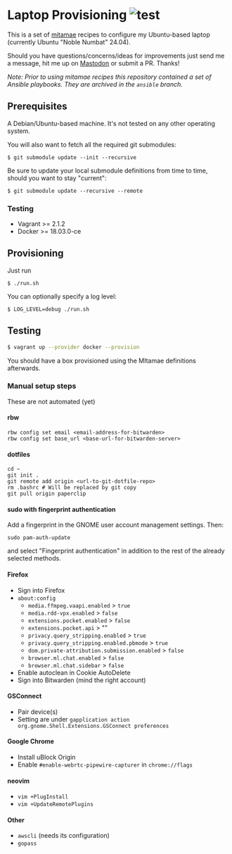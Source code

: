 # Laptop Provisioning ![test](https://github.com/moritzheiber/laptop-provisioning/workflows/test/badge.svg)

This is a set of [mitamae](https://github.com/itamae-kitchen/mitamae) recipes to configure my Ubuntu-based laptop (currently Ubuntu "Noble Numbat" 24.04).

Should you have questions/concerns/ideas for improvements just send me a message, hit me up on [Mastodon](https://social.heiber.im/@moritz) or submit a PR. Thanks!

_Note: Prior to using mitamae recipes this repository contained a set of Ansible playbooks. They are archived in the `ansible` branch._

## Prerequisites

A Debian/Ubuntu-based machine. It's not tested on any other operating system.

You will also want to fetch all the required git submodules:

```
$ git submodule update --init --recursive
```

Be sure to update your local submodule definitions from time to time, should you want to stay "current":

```
$ git submodule update --recursive --remote
```

### Testing

- Vagrant >= 2.1.2
- Docker >= 18.03.0-ce

## Provisioning

Just run

```
$ ./run.sh
```

You can optionally specify a log level:

```
$ LOG_LEVEL=debug ./run.sh
```

## Testing

```sh
$ vagrant up --provider docker --provision
```

You should have a box provisioned using the MItamae definitions afterwards.

### Manual setup steps

These are not automated (yet)

#### rbw

```console
rbw config set email <email-address-for-bitwarden>
rbw config set base_url <base-url-for-bitwarden-server>
```

#### dotfiles

```console
cd ~
git init .
git remote add origin <url-to-git-dotfile-repo>
rm .bashrc # Will be replaced by git copy
git pull origin paperclip
```

#### sudo with fingerprint authentication

Add a fingerprint in the GNOME user account management settings. Then:

```console
sudo pam-auth-update
```

and select "Fingerprint authentication" in addition to the rest of the already selected methods.

#### Firefox

- Sign into Firefox
- `about:config`
  - `media.ffmpeg.vaapi.enabled` > `true`
  - `media.rdd-vpx.enabled` > `false`
  - `extensions.pocket.enabled` > `false`
  - `extensions.pocket.api` > ""
  - `privacy.query_stripping.enabled` > `true`
  - `privacy.query_stripping.enabled.pbmode` > `true`
  - `dom.private-attribution.submission.enabled` > `false`
  - `browser.ml.chat.enabled` > `false`
  - `browser.ml.chat.sidebar` > `false`
- Enable autoclean in Cookie AutoDelete
- Sign into Bitwarden (mind the right account)

#### GSConnect

- Pair device(s)
- Setting are under `gapplication action org.gnome.Shell.Extensions.GSConnect preferences`

#### Google Chrome

- Install uBlock Origin
- Enable `#enable-webrtc-pipewire-capturer` in `chrome://flags`

#### neovim

- `vim +PlugInstall`
- `vim +UpdateRemotePlugins`

#### Other

- `awscli` (needs its configuration)
- `gopass`
